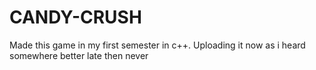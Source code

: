# CANDY-CRUSH
Made this game in my first semester in c++. Uploading it now as i heard somewhere better late then never 

